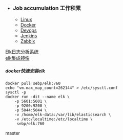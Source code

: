+ ### Job accumulation 工作积累
    + [Linux](https://github.com/Kingserch/Job-accumulation/tree/Linux)  
    + [Docker](https://github.com/Kingserch/Job-accumulation/tree/Docker)  
    + [Devops](https://github.com/Kingserch/Job-accumulation/tree/Devops)  
	+ [Jenkins](https://github.com/Kingserch/Job-accumulation/tree/Jenkins)  
	+ [Zabbix](https://github.com/Kingserch/Job-accumulation/tree/zabbix)  
	

[Elk日志分析系统](https://github.com/Kingserch/Job-accumulation/blob/master/elk/elk.md)   	
[elk集成镜像](https://hub.docker.com/r/sebp/elk/tags)  	
##### docker快速安装elk
```
docker pull sebp/elk:760
echo "vm.max_map_count=262144" > /etc/sysctl.conf
sysctl -p
docker run -dit --name elk \
    -p 5601:5601 \
    -p 9200:9200 \
    -p 5044:5044 \
    -v /home/elk-data:/var/lib/elasticsearch \
    -v /etc/localtime:/etc/localtime \
	 sebp/elk:760
```
master
